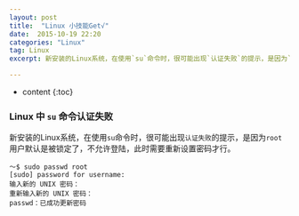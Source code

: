 ```yaml
---
layout: post
title:  "Linux 小技能Get√"
date:  2015-10-19 22:20
categories: "Linux"
tag: Linux
excerpt: 新安装的Linux系统，在使用`su`命令时，很可能出现`认证失败`的提示，是因为`root`用户默认是被锁定了，不允许登陆，此时需要重新设置密码才行。

---
```


* content
{:toc}


### Linux 中 `su` 命令认证失败
新安装的Linux系统，在使用`su`命令时，很可能出现`认证失败`的提示，是因为`root`用户默认是被锁定了，不允许登陆，此时需要重新设置密码才行。

	～$ sudo passwd root
	[sudo] password for username: 
	输入新的 UNIX 密码： 
	重新输入新的 UNIX 密码： 
	passwd：已成功更新密码

